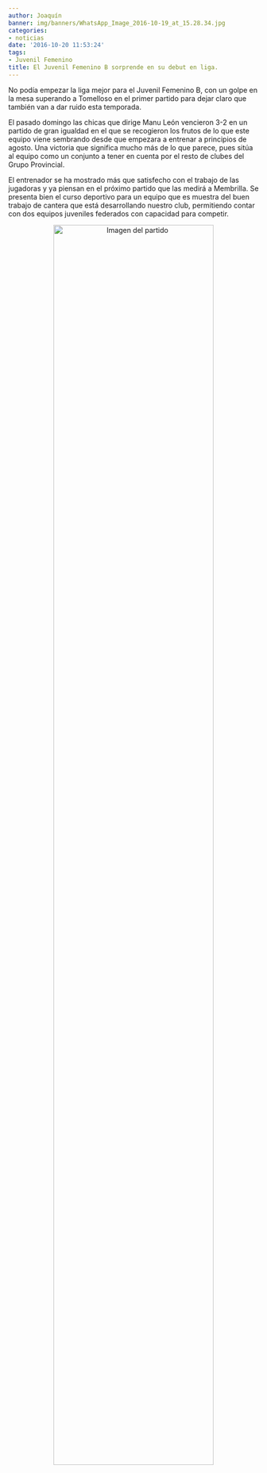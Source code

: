 ```yaml
---
author: Joaquín
banner: img/banners/WhatsApp_Image_2016-10-19_at_15.28.34.jpg
categories:
- noticias
date: '2016-10-20 11:53:24'
tags:
- Juvenil Femenino
title: El Juvenil Femenino B sorprende en su debut en liga.
---
```


No podía empezar la liga mejor para el Juvenil Femenino B, con un golpe en la mesa superando a Tomelloso en el primer partido para dejar claro que también van a dar ruido esta temporada.

El pasado domingo las chicas que dirige Manu León vencieron 3-2 en un partido de gran igualdad en el que se recogieron los frutos de lo que este equipo viene sembrando desde que empezara a entrenar a principios de agosto. Una victoria que significa mucho más de lo que parece, pues sitúa al equipo como un conjunto a tener en cuenta por el resto de clubes del Grupo Provincial.

El entrenador se ha mostrado más que satisfecho con el trabajo de las jugadoras y ya piensan en el próximo partido que las medirá a Membrilla. Se presenta bien el curso deportivo para un equipo que es muestra del buen trabajo de cantera que está desarrollando nuestro club, permitiendo contar con dos equipos juveniles federados con capacidad para competir.

<center>
<a target="_new" href="http://www.advmiguelturra.org/img/banners/WhatsApp%20Image%202016-10-19%20at%2015.28.34.jpg"> 
<img alt="Imagen del partido" width="80%" align="center" src="http://www.advmiguelturra.org/img/banners/WhatsApp%20Image%202016-10-19%20at%2015.28.34.jpg"/> </a> </center>



